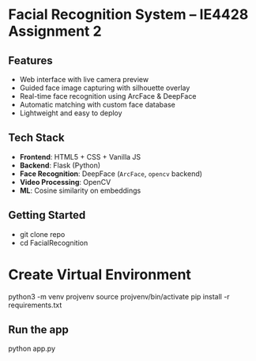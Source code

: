 # Facial Recognition System – IE4428 Assignment 2

## Features
- Web interface with live camera preview  
- Guided face image capturing with silhouette overlay  
- Real-time face recognition using ArcFace & DeepFace  
- Automatic matching with custom face database  
- Lightweight and easy to deploy

## Tech Stack

- **Frontend**: HTML5 + CSS + Vanilla JS  
- **Backend**: Flask (Python)  
- **Face Recognition**: DeepFace (`ArcFace`, `opencv` backend)  
- **Video Processing**: OpenCV  
- **ML**: Cosine similarity on embeddings

## Getting Started
- git clone repo
- cd FacialRecognition

# Create Virtual Environment
python3 -m venv projvenv
source projvenv/bin/activate
pip install -r requirements.txt

## Run the app
python app.py
